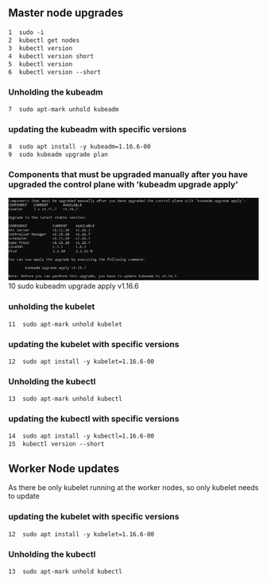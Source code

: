 ## Master node upgrades

    1  sudo -i
    2  kubectl get nodes
    3  kubectl version
    4  kubectl version short
    5  kubectl version
    6  kubectl version --short
### Unholding the kubeadm
    7  sudo apt-mark unhold kubeadm
### updating the kubeadm with specific versions
    8  sudo apt install -y kubeadm=1.16.6-00
    9  sudo kubeadm upgrade plan
### Components that must be upgraded manually after you have upgraded the control plane with 'kubeadm upgrade apply'
![image](https://github.com/chaets/Kubernetes-essentials/blob/master/Kubernetes-cluster-version-update/adm-components.JPG)
    10  sudo kubeadm upgrade apply v1.16.6
### unholding the kubelet
    11  sudo apt-mark unhold kubelet
### updating the kubelet with specific versions
    12  sudo apt install -y kubelet=1.16.6-00
### Unholding the kubectl
    13  sudo apt-mark unhold kubectl
### updating the kubectl with specific versions
    14  sudo apt install -y kubectl=1.16.6-00
    15  kubectl version --short


## Worker Node updates
As there be only kubelet running at the worker nodes, so only kubelet needs to update

### updating the kubelet with specific versions
    12  sudo apt install -y kubelet=1.16.6-00
### Unholding the kubectl
    13  sudo apt-mark unhold kubectl
